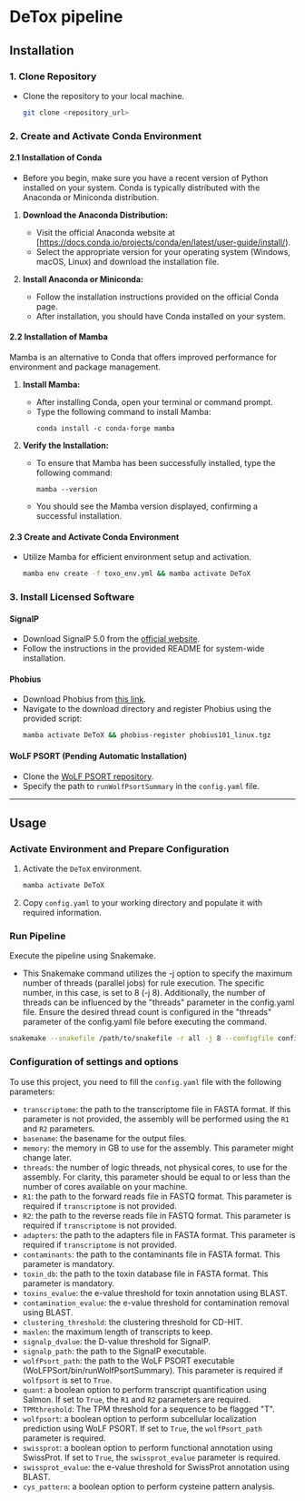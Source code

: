 # DeTox pipeline

## Installation


### 1. Clone Repository
- Clone the repository to your local machine.
  ```bash
  git clone <repository_url>
  ```

### 2. Create and Activate Conda Environment

#### 2.1 Installation of Conda

- Before you begin, make sure you have a recent version of Python installed on your system. Conda is typically distributed with the Anaconda or Miniconda distribution.

1. **Download the Anaconda Distribution:**
   - Visit the official Anaconda website at [https://docs.conda.io/projects/conda/en/latest/user-guide/install/).
   - Select the appropriate version for your operating system (Windows, macOS, Linux) and download the installation file.

2. **Install Anaconda or Miniconda:**
   - Follow the installation instructions provided on the official Conda page.
   - After installation, you should have Conda installed on your system.

#### 2.2 Installation of Mamba

Mamba is an alternative to Conda that offers improved performance for environment and package management.

1. **Install Mamba:**
   - After installing Conda, open your terminal or command prompt.
   - Type the following command to install Mamba:
     ```
     conda install -c conda-forge mamba
     ```

2. **Verify the Installation:**
   - To ensure that Mamba has been successfully installed, type the following command:
     ```
     mamba --version
     ```
   - You should see the Mamba version displayed, confirming a successful installation.

#### 2.3 Create and Activate Conda Environment

- Utilize Mamba for efficient environment setup and activation. 
  ```bash
  mamba env create -f toxo_env.yml && mamba activate DeToX
  ```

### 3. Install Licensed Software

#### SignalP
- Download SignalP 5.0 from the [official website](https://services.healthtech.dtu.dk/cgi-bin/sw_request?software=signalp&version=5.0&packageversion=5.0b&platform=Linux).
- Follow the instructions in the provided README for system-wide installation.

#### Phobius
- Download Phobius from [this link](https://phobius.sbc.su.se/data.html).
- Navigate to the download directory and register Phobius using the provided script:
  ```bash
  mamba activate DeToX && phobius-register phobius101_linux.tgz
  ```

#### WoLF PSORT (Pending Automatic Installation)
- Clone the [WoLF PSORT repository](https://github.com/fmaguire/WoLFPSort).
- Specify the path to `runWolfPsortSummary` in the `config.yaml` file.

---

## Usage

### Activate Environment and Prepare Configuration
1. Activate the `DeToX` environment.
   ```bash
   mamba activate DeToX
   ```
2. Copy `config.yaml` to your working directory and populate it with required information.

### Run Pipeline
Execute the pipeline using Snakemake.

- This Snakemake command utilizes the -j option to specify the maximum number of threads (parallel jobs) for rule execution. The specific number, in this case, is set to 8 (-j 8). Additionally, the number of threads can be influenced by the "threads" parameter in the config.yaml file. Ensure the desired thread count is configured in the "threads" parameter of the config.yaml file before executing the command.
```bash
snakemake --snakefile /path/to/snakefile -r all -j 8 --configfile config.yaml
```

### Configuration of settings and options
To use this project, you need to fill the `config.yaml` file with the following parameters:

- `transcriptome`: the path to the transcriptome file in FASTA format. If this parameter is not provided, the assembly will be performed using the `R1` and `R2` parameters.
- `basename`: the basename for the output files.
- `memory`: the memory in GB to use for the assembly. This parameter might change later.
- `threads`: the number of logic threads, not physical cores, to use for the assembly. For clarity, this parameter should be equal to or less than the number of cores available on your machine.
- `R1`: the path to the forward reads file in FASTQ format. This parameter is required if `transcriptome` is not provided.
- `R2`: the path to the reverse reads file in FASTQ format. This parameter is required if `transcriptome` is not provided.
- `adapters`: the path to the adapters file in FASTA format. This parameter is required if `transcriptome` is not provided.
- `contaminants`: the path to the contaminants file in FASTA format. This parameter is mandatory.
- `toxin_db`: the path to the toxin database file in FASTA format. This parameter is mandatory.
- `toxins_evalue`: the e-value threshold for toxin annotation using BLAST.
- `contamination_evalue`: the e-value threshold for contamination removal using BLAST.
- `clustering_threshold`: the clustering threshold for CD-HIT.
- `maxlen`: the maximum length of transcripts to keep.
- `signalp_dvalue`: the D-value threshold for SignalP.
- `signalp_path`: the path to the SignalP executable.
- `wolfPsort_path`: the path to the WoLF PSORT executable (WoLFPSort/bin/runWolfPsortSummary). This parameter is required if `wolfpsort` is set to `True`.
- `quant`: a boolean option to perform transcript quantification using Salmon. If set to `True`, the `R1` and `R2` parameters are required.
- `TPMthreshold`: The TPM threshold for a sequence to be flagged "T".
- `wolfpsort`: a boolean option to perform subcellular localization prediction using WoLF PSORT. If set to `True`, the `wolfPsort_path` parameter is required.
- `swissprot`: a boolean option to perform functional annotation using SwissProt. If set to `True`, the `swissprot_evalue` parameter is required.
- `swissprot_evalue`: the e-value threshold for SwissProt annotation using BLAST.
- `cys_pattern`: a boolean option to perform cysteine pattern analysis.

